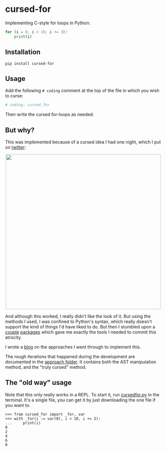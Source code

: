 # cursed-for

Implementing C-style for loops in Python:

```python
for (i = 0; i < 10; i += 3):
    print(i)
```

## Installation

```text
pip install cursed-for
```

## Usage

Add the following `# coding` comment at the top of the file in which you wish to
curse:

```python
# coding: cursed_for
```

Then write the cursed for-loops as needed.

## But why?

This was implemented because of a cursed idea I had one night, which I put on
[twitter](https://twitter.com/sadhlife/status/1497501076589019139):

<p align="center">
  <img src="https://user-images.githubusercontent.com/43412083/173145281-1a63ad93-56c0-4fd0-b8f1-78e7bf7005d6.png" width="500">
</p>

And although this worked, I really didn't like the look of it. But using the
methods I used, I was confined to Python's syntax, which really doesn't support
the kind of things I'd have liked to do. But then I stumbled upon a [couple][2]
[packages][3] which gave me exactly the tools I needed to commit this atrocity.

I wrote a [blog](TODO) on the approaches I went through to implement this.

The rough iterations that happened during the development are documented in the
[approach folder](./approach). It contains both the AST manipulation method, and
the "truly cursed" method.

## The "old way" usage

Note that this only really works in a REPL. To start it, run [cursedfor.py][1]
in the terminal. It's a single file, you can get it by just downloading the one
file if you want to.

```pycon
>>> from cursed_for import _for, var
>>> with _for(i := var(0), i < 10, i += 2):
...     print(i)
0
2
4
6
8
```

[1]: ./approach/ast_manipulation/cursedfor.py
[2]: https://pypi.org/p/cstyle
[3]: https://github.com/asottile/future-fstrings
